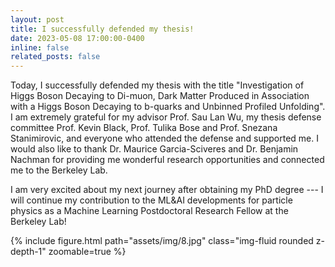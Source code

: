 ```yaml
---
layout: post
title: I successfully defended my thesis!
date: 2023-05-08 17:00:00-0400
inline: false
related_posts: false
---
```


Today, I successfully defended my thesis with the title "Investigation of Higgs Boson Decaying to Di-muon, Dark Matter Produced in Association with a Higgs Boson Decaying to b-quarks and Unbinned Profiled Unfolding". I am extremely grateful for my advisor Prof. Sau Lan Wu, my thesis defense committee Prof. Kevin Black, Prof. Tulika Bose and Prof. Snezana Stanimirovic, and everyone who attended the defense and supported me. I would also like to thank Dr. Maurice Garcia-Sciveres and Dr. Benjamin Nachman for providing me wonderful research opportunities and connected me to the Berkeley Lab.

I am very excited about my next journey after obtaining my PhD degree --- I will continue my contribution to the ML&AI developments for particle physics as a Machine Learning Postdoctoral Research Fellow at the Berkeley Lab!

{% include figure.html path="assets/img/8.jpg" class="img-fluid rounded z-depth-1" zoomable=true %}
